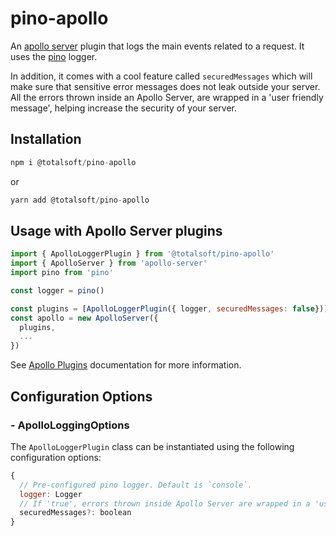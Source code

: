 # pino-apollo

An [apollo server](https://github.com/apollographql/apollo-server) plugin that logs the main events related to a request. It uses the [pino](https://github.com/pinojs/pino) logger.

In addition, it comes with a cool feature called `securedMessages` which will make sure that sensitive error messages does not leak outside your server. All the errors thrown inside an Apollo Server, are wrapped in a 'user friendly message', helping increase the security of your server.

## Installation

```javascript
npm i @totalsoft/pino-apollo
```

or

```javascript
yarn add @totalsoft/pino-apollo
```

## Usage with Apollo Server plugins

```javascript
import { ApolloLoggerPlugin } from '@totalsoft/pino-apollo'
import { ApolloServer } from 'apollo-server'
import pino from 'pino'

const logger = pino()

const plugins = [ApolloLoggerPlugin({ logger, securedMessages: false})]
const apollo = new ApolloServer({
  plugins,
  ...
})
```

See [Apollo Plugins](https://www.apollographql.com/docs/apollo-server/integrations/plugins/#installing-a-plugin) documentation for more information.


## Configuration Options

### - ApolloLoggingOptions
The `ApolloLoggerPlugin` class can be instantiated using the following configuration options:

```javascript
{
  // Pre-configured pino logger. Default is `console`.
  logger: Logger
  // If 'true', errors thrown inside Apollo Server are wrapped in a 'user friendly message'. Default is 'true'.
  securedMessages?: boolean
}
```


